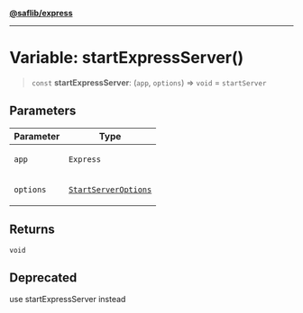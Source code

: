 [**@saflib/express**](../../index.md)

***

# Variable: startExpressServer()

> `const` **startExpressServer**: (`app`, `options`) => `void` = `startServer`

## Parameters

<table>
<thead>
<tr>
<th>Parameter</th>
<th>Type</th>
</tr>
</thead>
<tbody>
<tr>
<td>

`app`

</td>
<td>

`Express`

</td>
</tr>
<tr>
<td>

`options`

</td>
<td>

[`StartServerOptions`](../interfaces/StartServerOptions.md)

</td>
</tr>
</tbody>
</table>

## Returns

`void`

## Deprecated

use startExpressServer instead
